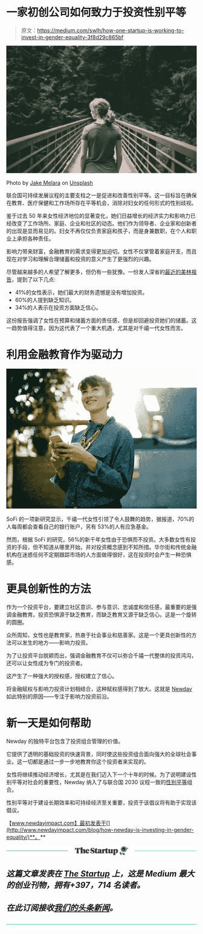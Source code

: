 # 一家初创公司如何致力于投资性别平等

> 原文：<https://medium.com/swlh/how-one-startup-is-working-to-invest-in-gender-equality-3f8d29c865bf>

![](img/ed4c3bcf682c7fdd1ee9a982474abcda.png)

Photo by [Jake Melara](https://unsplash.com/photos/ZDhLVO5m5iE?utm_source=unsplash&utm_medium=referral&utm_content=creditCopyText) on [Unsplash](https://unsplash.com/photos/MDupks3qrVo?utm_source=unsplash&utm_medium=referral&utm_content=creditCopyText)

联合国可持续发展议程的主要支柱之一是促进和改善性别平等。这一目标旨在确保在教育、医疗保健和工作场所存在平等机会，消除对妇女的任何形式的性别歧视。

鉴于过去 50 年来女性经济地位的显著变化，她们日益增长的经济实力和影响力已经改变了工作场所、家庭、企业和社区的动态。他们作为领导者、企业家和创新者的出现是显而易见的。妇女不再仅仅负责家庭和孩子，而是身兼数职，在个人和职业上承担各种责任。

影响力带来财富，金融教育的需求变得更加迫切。女性不仅掌管着家庭开支，而且现在对学习和理解合理储蓄和投资的意义产生了更强烈的兴趣。

尽管越来越多的人希望了解更多，但仍有一些犹豫。一份发人深省的[最近的美林报告](https://www.ml.com/women-financial-wellness-age-wave.html)，提到了以下几点:

*   41%的女性表示，她们最大的财务遗憾是没有增加投资。
*   60%的人提到缺乏知识。
*   34%的人表示在投资方面缺乏信心。

这份报告强调了女性在预算和储蓄方面的责任感，但是却回避投资她们的储蓄。这一趋势值得注意，因为这代表了一个重大机遇，尤其是对千禧一代女性而言。

# 利用金融教育作为驱动力

![](img/c580f49e76119b082fc355507a9728ce.png)

SoFi 的一项新研究显示，千禧一代女性引领了令人鼓舞的趋势，据报道，70%的人每周都会查看自己的银行账户，另有 53%的人有应急基金。

然而，根据 SoFi 的研究，56%的新千年女性由于恐惧而不投资。大多数女性有投资的手段，但不知道从哪里开始，并对投资概念感到不知所措。华尔街和传统金融机构在迷惑任何不定期跟踪市场的人方面做得很好，这在投资时会产生一种恐惧感。

# 更具创新性的方法

作为一个投资平台，要建立社区意识、参与意识、忠诚度和信任感，最重要的是强调金融教育。投资恐惧源于缺乏教育，而缺乏教育又源于缺乏信心。这是一个旋转的圆圈。

众所周知，女性也是教育家，热衷于社会事业和慈善家。这是一个更具创新性的方法可以发生的地方——影响力投资。

为了让投资平台脱颖而出，强调金融教育不仅可以弥合千禧一代整体的投资鸿沟，还可以让女性成为专门的投资者。

这产生了一种强大的授权感，授权建立了信心。

将金融赋权与影响力投资计划相结合，这种赋权感得到了放大。这就是 [Newday](https://newdayimpact.com/) 如此特别的原因——专注于影响力投资前沿。

# 新一天是如何帮助

Newday 的独特平台包含了投资组合管理的价值。

它提供了透明的基础投资的快速背景，同时使这些投资组合面向强大的全球社会事业。这一切都是通过一步一步地教育你这个投资者来实现的。

女性将继续推动经济增长，尤其是在我们迈入下一个十年的时候。为了说明建设性别平等对社会的重要性，Newday 纳入了与联合国 2030 议程一致的[性别平等](https://newdayimpact.com/gender-equality-investment-portfolio/)组合。

性别平等对于建设长期效率和可持续经济至关重要，投资于该倡议将有助于实现该倡议。

【www.newdayimpact.com】最初发表于[](http://www.newdayimpact.com/blog/how-newday-is-investing-in-gender-equality/)**。**

*[![](img/308a8d84fb9b2fab43d66c117fcc4bb4.png)](https://medium.com/swlh)*

## *这篇文章发表在 [The Startup](https://medium.com/swlh) 上，这是 Medium 最大的创业刊物，拥有+397，714 名读者。*

## *在此订阅接收[我们的头条新闻](http://growthsupply.com/the-startup-newsletter/)。*

*[![](img/b0164736ea17a63403e660de5dedf91a.png)](https://medium.com/swlh)*